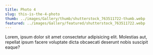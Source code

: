 ```yaml
---
title: Photo 4
slug: this-is-the-4-photo
thumb: ../images/Gallery/thumb/shutterstock_763511722-thumb.webp
featured: ../images/Gallery/featured/shutterstock_763511722.webp
---
```


Lorem, ipsum dolor sit amet consectetur adipisicing elit. Molestias aut, repellat ipsum facere voluptate dicta obcaecati deserunt nobis suscipit eaque?

